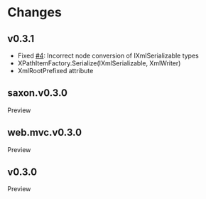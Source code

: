 ﻿Changes
=======

v0.3.1
------
- Fixed [#4](https://github.com/myxsl/myxsl/issues/4): Incorrect node conversion of IXmlSerializable types
- XPathItemFactory.Serialize(IXmlSerializable, XmlWriter)
- XmlRootPrefixed attribute

saxon.v0.3.0
------------
Preview

web.mvc.v0.3.0
--------------
Preview

v0.3.0
------
Preview
